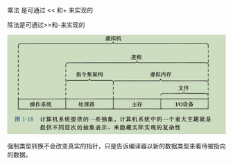 乘法 是可通过 << 和+ 来实现的

除法是可通过>>和-来实现的



![](img/%E5%9B%BE1-18.png)

强制类型转换不会改变真实的指针，只是告诉编译器以新的数据类型来看待被指向的数据。

